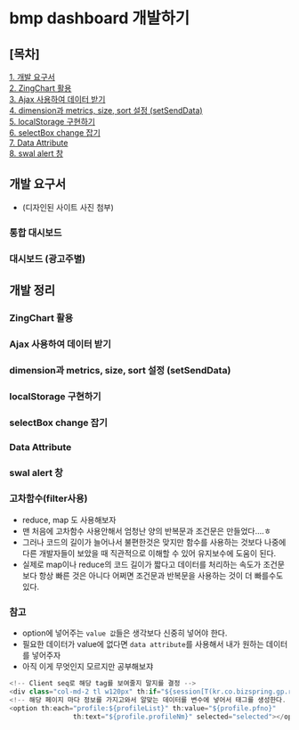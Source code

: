 # bmp dashboard 개발하기
## [목차]
[1. 개발 요구서](#개발-요구서)  
[2. ZingChart 활용](#ZingChart-활용)  
[3. Ajax 사용하여 데이터 받기](#Ajax-사용하여-데이터-받기)  
[4. dimension과 metrics, size, sort 설정 (setSendData)](#dimension과-metrics,-size,-sort-설정-(setSendData))  
[5. localStorage 구현하기](#localStorage-구현하기)   
[6. selectBox change 잡기](#selectBox-change-잡기)   
[7. Data Attribute](#Data-Attribute)  
[8. swal alert 창](#swal-alert-창)

## 개발 요구서
- (디자인된 사이트 사진 첨부)
### 통합 대시보드

### 대시보드 (광고주별)

## 개발 정리 

### ZingChart 활용
### Ajax 사용하여 데이터 받기
### dimension과 metrics, size, sort 설정 (setSendData)
### localStorage 구현하기
### selectBox change 잡기
### Data Attribute
### swal alert 창 
### 고차함수(filter사용)
- reduce, map 도 사용해보자
- 맨 처음에 고차함수 사용안해서 엄청난 양의 반복문과 조건문은 만들었다....ㅎ
- 그러나 코드의 길이가 늘어나서 불편한것은 맞지만 함수를 사용하는 것보다 나중에 다른 개발자들이 보았을 때 직관적으로 이해할 수 있어 유지보수에 도움이 된다.
- 실제로 map이나 reduce의 코드 길이가 짧다고 데이터를 처리하는 속도가 조건문 보다 항상 빠른 것은 아니다 어쩌면 조건문과 반복문을 사용하는 것이 더 빠를수도 있다.
### 참고
- option에 넣어주는 `value 값`들은 생각보다 신중히 넣어야 한다.
- 필요한 데이터가 value에 없다면 `data attribute`를 사용해서 내가 원하는 데이터를 넣어주자
- 아직 이게 무엇인지 모르지만 공부해보쟈

```javascript
<!-- Client seq로 해당 tag를 보여줄지 말지를 결정 -->
<div class="col-md-2 tl w120px" th:if="${session[T(kr.co.bizspring.gp.report.common.ReportProperty).RK_SESSION_CLIENT_SEQ]} > 1">
<!-- 해당 페이지 마다 정보를 가지고와서 알맞는 데이터를 변수에 넣어서 태그를 생성한다. -->
<option th:each="profile:${profileList}" th:value="${profile.pfno}"
				th:text="${profile.profileNm}" selected="selected"></option>
```
